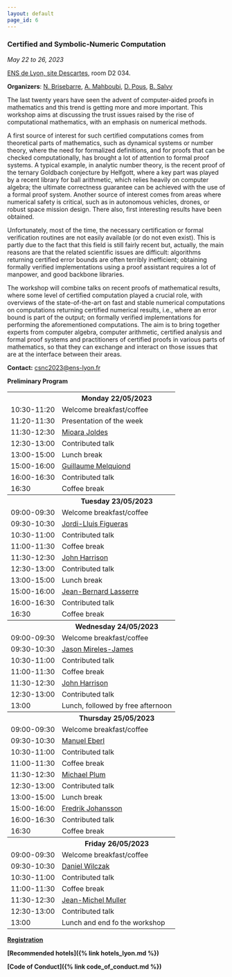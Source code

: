```yaml
---
layout: default
page_id: 6
---
```


### Certified and Symbolic-Numeric Computation

*May 22 to 26, 2023*

[ENS de Lyon, site Descartes](http://www.ens-lyon.fr/en/), room D2 034.

**Organizers**: [N. Brisebarre](http://perso.ens-lyon.fr/nicolas.brisebarre/), [A. Mahboubi](http://people.rennes.inria.fr/Assia.Mahboubi/), [D. Pous](http://perso.ens-lyon.fr/damien.pous/), [B. Salvy](http://perso.ens-lyon.fr/bruno.salvy/)

The last twenty years have seen the advent of computer-aided proofs in mathematics and this trend is getting more and more important. This workshop aims at discussing the trust issues raised by the rise of computational mathematics, with an emphasis on numerical methods.

A first source of interest for such certified computations comes from theoretical parts of mathematics, such as dynamical systems or number theory, where the need for formalized definitions, and for proofs that can be checked computationally, has brought a lot of attention to formal proof systems. A typical example, in analytic number theory, is the recent proof of the ternary Goldbach conjecture by Helfgott, where a key part was played by a recent library for ball arithmetic, which relies heavily on computer algebra; the ultimate correctness guarantee can be achieved with the use of a formal proof system.
Another source of interest comes from areas where numerical safety is critical, such as in autonomous vehicles, drones, or  robust space mission design. There also, first interesting results have been obtained. 

Unfortunately, most of the time, the necessary certification or formal verification routines are not easily available (or do not even exist). This is partly due to the fact that this field is still fairly recent but, actually, the main reasons are that the related scientific issues are difficult:  algorithms returning certified error bounds are often terribly inefficient;
obtaining formally verified implementations using a proof assistant requires a lot of manpower, and good backbone libraries.

The workshop will combine talks on recent proofs of mathematical results, where some level of certified computation played a crucial role, with overviews of the state-of-the-art on fast and stable numerical computations
on computations returning certified numerical results, i.e., where an error bound is part of the output; on formally verified implementations for performing the aforementioned computations. The aim is to bring together experts from computer algebra, computer arithmetic, certified analysis and formal proof systems and practitioners of certified proofs in various parts of mathematics, so that they can exchange and interact on those issues that are at the interface between their areas. 

**Contact:** [csnc2023@ens-lyon.fr](mailto:csnc2023@ens-lyon.fr)

**Preliminary Program**

<table>
	<tbody>
	<tr>
      <th> </th>
      <!-- <th style="text-align: center"> </th> -->
      <th>Monday 22/05/2023</th>
    </tr>
<tr><td> 10:30-11:20</td><td> Welcome breakfast/coffee</td></tr>
<tr><td> 11:20-11:30</td><td> Presentation of the week</td></tr>
<tr><td> 11:30-12:30</td><td><a href="https://homepages.laas.fr/mmjoldes/">Mioara Joldes</a></td></tr>
<tr><td> 12:30-13:00</td><td> Contributed talk </td></tr>
<tr><td> 13:00-15:00</td><td> Lunch break </td></tr>
<tr><td> 15:00-16:00</td><td><a href="https://www.lri.fr/~melquion/">Guillaume Melquiond</a></td></tr>
<tr><td> 16:00-16:30</td><td> Contributed talk </td></tr>
<tr><td> 16:30</td><td>Coffee break</td></tr>
	<tr>
      <th> </th>
      <!-- <th style="text-align: center"> </th> -->
      <th>Tuesday 23/05/2023</th>
    </tr>
<tr><td> 09:00-09:30</td><td> Welcome breakfast/coffee</td></tr>
<tr><td> 09:30-10:30</td><td><a href="http://www2.math.uu.se/~figueras/">Jordi-Lluis Figueras</a></td></tr>
<tr><td> 10:30-11:00</td><td> Contributed talk </td></tr>
<tr><td> 11:00-11:30</td><td> Coffee break</td></tr>
<tr><td> 11:30-12:30</td><td><a href="https://www.cl.cam.ac.uk/~jrh13/">John Harrison</a></td></tr>
<tr><td> 12:30-13:00</td><td> Contributed talk </td></tr>
<tr><td> 13:00-15:00</td><td> Lunch break </td></tr>
<tr><td> 15:00-16:00</td><td><a href="https://homepages.laas.fr/lasserre/drupal/home">Jean-Bernard Lasserre</a></td></tr>
<tr><td> 16:00-16:30</td><td> Contributed talk </td></tr>
<tr><td> 16:30</td><td>Coffee break</td></tr>
	<tr>
      <th> </th>
      <!-- <th style="text-align: center"> </th> -->
      <th>Wednesday 24/05/2023</th>
    </tr>
<tr><td> 09:00-09:30</td><td> Welcome breakfast/coffee</td></tr>
<tr><td> 09:30-10:30</td><td><a href="http://www.math.fau.edu/people/faculty/mirelesjames.php">Jason Mireles-James</a></td></tr>
<tr><td> 10:30-11:00</td><td> Contributed talk </td></tr>
<tr><td> 11:00-11:30</td><td> Coffee break</td></tr>
<tr><td> 11:30-12:30</td><td><a href="https://www.cl.cam.ac.uk/~jrh13/">John Harrison</a></td></tr>
<tr><td> 12:30-13:00</td><td> Contributed talk </td></tr>
<tr><td> 13:00</td><td> Lunch, followed by free afternoon</td></tr>
	<tr>
      <th> </th>
      <!-- <th style="text-align: center"> </th> -->
      <th>Thursday 25/05/2023</th>
    </tr>
<tr><td> 09:00-09:30</td><td> Welcome breakfast/coffee</td></tr>
<tr><td> 09:30-10:30</td><td><a href="http://cl-informatik.uibk.ac.at/users/meberl/">Manuel Eberl</a></td></tr>
<tr><td> 10:30-11:00</td><td> Contributed talk </td></tr>
<tr><td> 11:00-11:30</td><td> Coffee break</td></tr>
<tr><td> 11:30-12:30</td><td><a href="https://www.math.kit.edu/iana2/~plum/en">Michael Plum</a></td></tr>
<tr><td> 12:30-13:00</td><td> Contributed talk </td></tr>
<tr><td> 13:00-15:00</td><td> Lunch break </td></tr>
<tr><td> 15:00-16:00</td><td><a href="https://fredrikj.net/">Fredrik Johansson</a></td></tr>
<tr><td> 16:00-16:30</td><td> Contributed talk </td></tr>
<tr><td> 16:30</td><td>Coffee break</td></tr>
	<tr>
      <th> </th>
      <!-- <th style="text-align: center"> </th> -->
      <th>Friday 26/05/2023</th>
    </tr>
<tr><td> 09:00-09:30</td><td> Welcome breakfast/coffee</td></tr>
<tr><td> 09:30-10:30</td><td><a href="https://ww2.ii.uj.edu.pl/~wilczak/">Daniel Wilczak</a></td></tr>
<tr><td> 10:30-11:00</td><td> Contributed talk </td></tr>
<tr><td> 11:00-11:30</td><td> Coffee break</td></tr>
<tr><td> 11:30-12:30</td><td><a href="https://perso.ens-lyon.fr/jean-michel.muller/">Jean-Michel Muller</a></td></tr>
<tr><td> 12:30-13:00</td><td> Contributed talk </td></tr>
<tr><td> 13:00</td><td> Lunch and end fo the workshop </td></tr>
</tbody>
</table>


**[Registration](https://csnc23.sciencesconf.org)**

**[Recommended hotels]({% link hotels_lyon.md %})**
  

**[Code of Conduct]({% link code_of_conduct.md %})**

